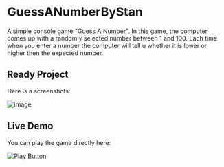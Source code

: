 # GuessANumberByStan
A simple console game "Guess A Number".
In this game, the computer comes up with a randomly selected number between 1 and 100. 
Each time when you enter a number the computer will tell u whether it is lower or higher then the expected number.
## Ready Project


Here is a screenshots:

![image](https://user-images.githubusercontent.com/109627707/192233686-7c33ae94-f5db-4fe1-bd39-f198b98cea2d.png)

## Live Demo

You can play the game directly here:

[<img alt="Play Button" src ="https://user-images.githubusercontent.com/109627707/192613720-776c9452-e8e6-43f8-9681-080897656009.png" />](https://replit.com/@Stan15321/Guess-A-number#Main.cs)


